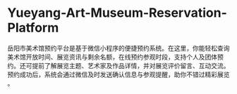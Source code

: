 # Yueyang-Art-Museum-Reservation-Platform
岳阳市美术馆预约平台是基于微信小程序的便捷预约系统。在这里，你能轻松查询美术馆开放时间、展览资讯与剩余名额，在线预约参观时段，支持个人及团体预约。还可提前了解展览主题、艺术家及作品详情，并对展览评价留言、互动交流。预约成功后，系统会通过微信及时发送确认信息与参观提醒，助你不错过精彩展览 。 
